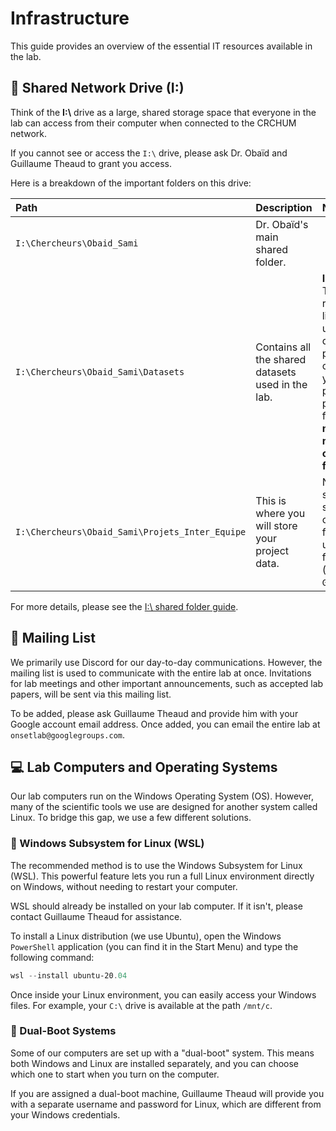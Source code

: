 # Infrastructure

This guide provides an overview of the essential IT resources available in the lab.

## 📂 Shared Network Drive (I:\)

Think of the **I:\\** drive as a large, shared storage space that everyone in the lab can access from their computer when connected to the CRCHUM network.

If you cannot see or access the `I:\` drive, please ask Dr. Obaïd and Guillaume Theaud to grant you access.

Here is a breakdown of the important folders on this drive:

| Path | Description | Note |
| :--- | :--- | :--- |
| `I:\Chercheurs\Obaid_Sami` | Dr. Obaïd's main shared folder. | |
| `I:\Chercheurs\Obaid_Sami\Datasets` | Contains all the shared datasets used in the lab. | **Important:** This is a read-only library. To use a dataset, please copy it to your personal project folder. **Do not edit or move the original files.** |
| `I:\Chercheurs\Obaid_Sami\Projets_Inter_Equipe` | This is where you will store your project data. | New students should create a folder here using their first name (e.g., `Guillaume`). |

For more details, please see the [I:\\ shared folder guide](../data/i_shared_folder.md).

## 📧 Mailing List

We primarily use Discord for our day-to-day communications. However, the mailing list is used to communicate with the entire lab at once. Invitations for lab meetings and other important announcements, such as accepted lab papers, will be sent via this mailing list.

To be added, please ask Guillaume Theaud and provide him with your Google account email address. Once added, you can email the entire lab at `onsetlab@googlegroups.com`.

## 💻 Lab Computers and Operating Systems

Our lab computers run on the Windows Operating System (OS). However, many of the scientific tools we use are designed for another system called Linux. To bridge this gap, we use a few different solutions.

### 🐧 Windows Subsystem for Linux (WSL)

The recommended method is to use the Windows Subsystem for Linux (WSL). This powerful feature lets you run a full Linux environment directly on Windows, without needing to restart your computer.

WSL should already be installed on your lab computer. If it isn't, please contact Guillaume Theaud for assistance.

To install a Linux distribution (we use Ubuntu), open the Windows `PowerShell` application (you can find it in the Start Menu) and type the following command:

```powershell
wsl --install ubuntu-20.04
```

Once inside your Linux environment, you can easily access your Windows files. For example, your `C:\` drive is available at the path `/mnt/c`.

### 🔄 Dual-Boot Systems

Some of our computers are set up with a "dual-boot" system. This means both Windows and Linux are installed separately, and you can choose which one to start when you turn on the computer.

If you are assigned a dual-boot machine, Guillaume Theaud will provide you with a separate username and password for Linux, which are different from your Windows credentials.
